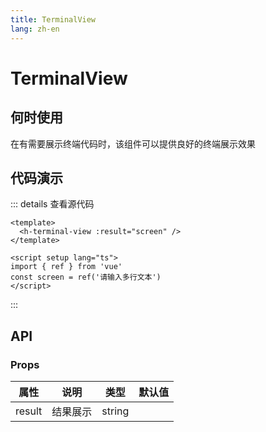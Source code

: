 ```yaml
---
title: TerminalView
lang: zh-en
---
```

# TerminalView

## 何时使用

在有需要展示终端代码时，该组件可以提供良好的终端展示效果

## 代码演示

<h-terminal-view :result="screen" />

<script setup lang="ts">
import { ref } from 'vue'
const screen = ref('He3')
</script>

::: details 查看源代码

```vue
<template>
  <h-terminal-view :result="screen" />
</template>

<script setup lang="ts">
import { ref } from 'vue'
const screen = ref('请输入多行文本')
</script>

```

:::

## API

### Props

| 属性           | 说明             | 类型    | 默认值 |
| -------------- | ---------------- | ------- | ------ |
| result         | 结果展示         | string  |        |
